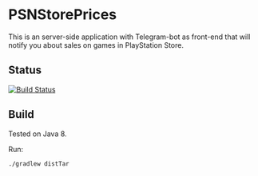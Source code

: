 # PSNStorePrices

This is an server-side application with Telegram-bot as front-end that will notify you about sales on games in
PlayStation Store.

## Status

[![Build Status](https://travis-ci.org/wuzzapcom/PSNStorePrices.svg?branch=master)](https://travis-ci.org/wuzzapcom/PSNStorePrices)

## Build

Tested on Java 8.

Run:

`./gradlew distTar`